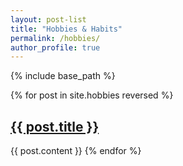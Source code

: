 ```yaml
---
layout: post-list
title: "Hobbies & Habits"
permalink: /hobbies/
author_profile: true
---
```


{% include base_path %}

{% for post in site.hobbies reversed %}
  <h2><a href="{{ post.url }}">{{ post.title }}</a></h2>
  {{ post.content }}
{% endfor %}
